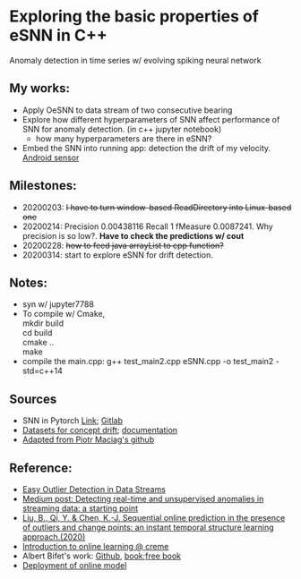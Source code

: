 # Exploring the basic properties of eSNN in C++
Anomaly detection in time series w/ evolving spiking neural network

## My works:
* Apply OeSNN to data stream of two consecutive bearing
* Explore how different hyperparameters of SNN affect performance of SNN for anomaly detection. (in c++ jupyter notebook)
  * how many hyperparameters are there in eSNN?
* Embed the SNN into running app: detection the drift of my velocity. [Android sensor](https://developer.android.com/guide/topics/sensors/sensors_position)

## Milestones:
* 20200203: ~~I have to turn window-based ReadDirectory into Linux-based one~~
* 20200214: Precision 0.00438116 Recall 1 fMeasure 0.0087241. Why precision is so low?. **Have to check the predictions w/ cout**
* 20200228: ~~how to feed java arrayList to cpp function?~~
* 20200314: start to explore eSNN for drift detection.

## Notes:
* syn w/ jupyter7788
* To compile w/ Cmake,
<br> mkdir build
<br> cd build
<br> cmake ..
<br> make
* compile the main.cpp: g++ test_main2.cpp eSNN.cpp -o test_main2 -std=c++14

## Sources
* SNN in Pytorch [Link](https://medium.com/@martino.sorbaro/deep-learning-with-spiking-networks-optimising-energy-consumption-50588b4435fd); [Gitlab](https://gitlab.com/aiCTX/synoploss)
* [Datasets for concept drift](https://www.cs.bham.ac.uk/~minkull/open-source.html); [documentation](https://ieeexplore.ieee.org/abstract/document/5156502)
* [Adapted from Piotr Maciag's github](https://github.com/piotrMaciag32/eSNN-AD)

## Reference:
* [Easy Outlier Detection in Data Streams](https://towardsdatascience.com/easy-outlier-detection-in-data-streams-3089bfefe528)
* [Medium post: Detecting real-time and unsupervised anomalies in streaming data: a starting point](https://towardsdatascience.com/detecting-real-time-and-unsupervised-anomalies-in-streaming-data-a-starting-point-760a4bacbdf8)
* [Liu, B., Qi, Y. & Chen, K.-J. Sequential online prediction in the presence of outliers and change points: an instant temporal structure learning approach.(2020)](https://arxiv.org/abs/1907.06377)
* [Introduction to online learning @ creme](https://creme-ml.github.io/notebooks/batch-to-online.html)
* Albert Bifet's work: [Github](https://github.com/abifet), [book](https://www.amazon.com/gp/product/0262037793/ref=as_li_tl?ie=UTF8&camp=1789&creative=9325&creativeASIN=0262037793&linkCode=as2&tag=moa06-20&linkId=b5e81a3c1ba8d10f01fdabac1c422bd0);[free book](https://www.cs.waikato.ac.nz/~abifet/MOA/StreamMining.pdf)
* [Deployment of online model](https://towardsdatascience.com/machine-learning-for-streaming-data-with-creme-dacf5fb469df)
